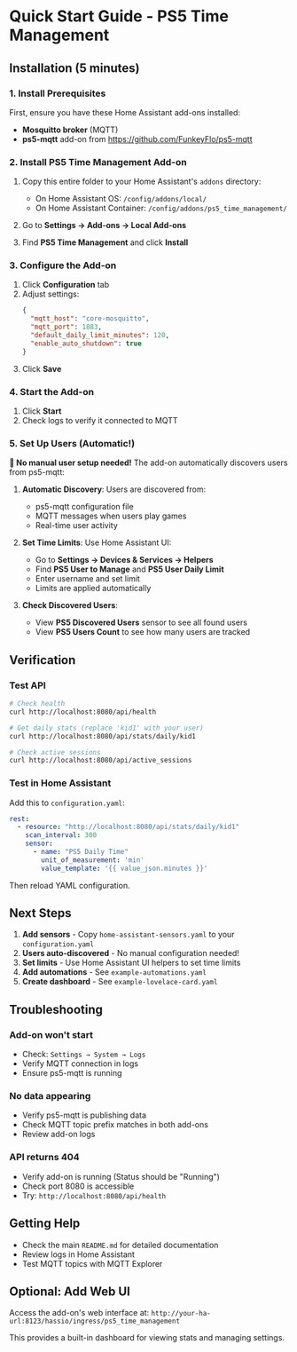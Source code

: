 # Quick Start Guide - PS5 Time Management

## Installation (5 minutes)

### 1. Install Prerequisites

First, ensure you have these Home Assistant add-ons installed:
- **Mosquitto broker** (MQTT)
- **ps5-mqtt** add-on from https://github.com/FunkeyFlo/ps5-mqtt

### 2. Install PS5 Time Management Add-on

1. Copy this entire folder to your Home Assistant's `addons` directory:
   - On Home Assistant OS: `/config/addons/local/`
   - On Home Assistant Container: `/config/addons/ps5_time_management/`

2. Go to **Settings → Add-ons → Local Add-ons**
3. Find **PS5 Time Management** and click **Install**

### 3. Configure the Add-on

1. Click **Configuration** tab
2. Adjust settings:
   ```json
   {
     "mqtt_host": "core-mosquitto",
     "mqtt_port": 1883,
     "default_daily_limit_minutes": 120,
     "enable_auto_shutdown": true
   }
   ```
3. Click **Save**

### 4. Start the Add-on

1. Click **Start**
2. Check logs to verify it connected to MQTT

### 5. Set Up Users (Automatic!)

**🎉 No manual user setup needed!** The add-on automatically discovers users from ps5-mqtt:

1. **Automatic Discovery**: Users are discovered from:
   - ps5-mqtt configuration file
   - MQTT messages when users play games
   - Real-time user activity

2. **Set Time Limits**: Use Home Assistant UI:
   - Go to **Settings → Devices & Services → Helpers**
   - Find **PS5 User to Manage** and **PS5 User Daily Limit**
   - Enter username and set limit
   - Limits are applied automatically

3. **Check Discovered Users**:
   - View **PS5 Discovered Users** sensor to see all found users
   - View **PS5 Users Count** to see how many users are tracked

## Verification

### Test API

```bash
# Check health
curl http://localhost:8080/api/health

# Get daily stats (replace 'kid1' with your user)
curl http://localhost:8080/api/stats/daily/kid1

# Check active sessions
curl http://localhost:8080/api/active_sessions
```

### Test in Home Assistant

Add this to `configuration.yaml`:

```yaml
rest:
  - resource: "http://localhost:8080/api/stats/daily/kid1"
    scan_interval: 300
    sensor:
      - name: "PS5 Daily Time"
        unit_of_measurement: 'min'
        value_template: '{{ value_json.minutes }}'
```

Then reload YAML configuration.

## Next Steps

1. **Add sensors** - Copy `home-assistant-sensors.yaml` to your `configuration.yaml`
2. **Users auto-discovered** - No manual configuration needed!
3. **Set limits** - Use Home Assistant UI helpers to set time limits
4. **Add automations** - See `example-automations.yaml`
5. **Create dashboard** - See `example-lovelace-card.yaml`

## Troubleshooting

### Add-on won't start
- Check: `Settings → System → Logs`
- Verify MQTT connection in logs
- Ensure ps5-mqtt is running

### No data appearing
- Verify ps5-mqtt is publishing data
- Check MQTT topic prefix matches in both add-ons
- Review add-on logs

### API returns 404
- Verify add-on is running (Status should be "Running")
- Check port 8080 is accessible
- Try: `http://localhost:8080/api/health`

## Getting Help

- Check the main `README.md` for detailed documentation
- Review logs in Home Assistant
- Test MQTT topics with MQTT Explorer

## Optional: Add Web UI

Access the add-on's web interface at:
`http://your-ha-url:8123/hassio/ingress/ps5_time_management`

This provides a built-in dashboard for viewing stats and managing settings.

